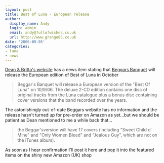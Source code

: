 ```yaml
---
layout: post
title: Best of Luna - European release
author:
  display_name: Andy
  login: admin
  email: andy@fullofwishes.co.uk
  url: http://www.grange85.co.uk
date: '2006-09-05'
categories:
- luna
- news
---
```

[Dean & Britta's website](https://web.archive.org/web/20060905+/http://www.deanandbritta.com) has a news item
stating that [Beggars Banquet](https://web.archive.org/web/20060905+/http://www.beggars.com) will release the
European edition of Best of Luna in October

> Beggar's Banquet will release a European version of the "Best Of Luna" on
10/9/06. The deluxe 2-CD edition contains one disc of original tracks from the
Luna catalogue plus a bonus disc containing cover versions that the band
recorded over the years.

The astonishingly out-of-date Beggars website has no information and the
release hasn't turned up for pre-order on Amazon as yet...but we should be
patient as Dean mentioned to me a while back that...

> the Beggar'sversion will have 17 covers (including "Sweet Child o' Mine" and
"Only Women Bleed" and "Jealous Guy", which are not on the iTunes album).

As soon as I hear confirmation I'll post it here and pop it into the featured
items on the shiny new Amazon (UK) shop


